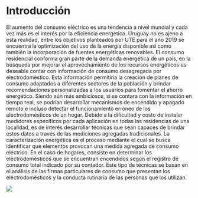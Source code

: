 # Introducción

El aumento del consumo eléctrico es una tendencia a nivel mundial y cada vez más es el interés por la eficiencia energética. Uruguay no es ajeno a
esta realidad, entre los objetivos planteados por UTE para el año 2019 se encuentra la optimización del uso de la energı́a disponible ası́ como también la
incorporación de fuentes energéticas renovables.
El consumo residencial conforma gran parte de la demanda energética
de un paı́s, en la búsqueda por mejorar el aprovechamiento de los recursos
energéticos es deseable contar con información de consumo desagregada por electrodoméstico.
Esta información permitirı́a la creación de planes de consumo adaptados a diferentes sectores de la población y brindar recomendaciones
personalizadas a los usuarios para fomentar el ahorro energético. Siendo aún
más ambiciosos, si se contara con la información en tiempo real, se podrı́an
desarrollar mecanismos de encendido y apagado remoto e incluso detectar el
funcionamiento erróneo de los electrodomésticos de un hogar. Debido a la dificultad y costo de instalar medidores especı́ficos por cada aplicación en todas las
residencias de una localidad, es de interés desarrollar técnicas que sean capaces
de brindar estos datos a través de las mediciones agregadas tradicionales.
La caracterización energética es el proceso mediante el cual se busca identificar que elementos provocan una medida agregada de consumo eléctrico. En el caso de hogares, consiste en determinar los electrodomésticos que se encuentran encendidos según el registro de consumo total indicado por su contador.
Este tipo de técnicas se basan en el análisis de las firmas particulares de consumo que presentan los electrodomésticos y la conducta rutinaria de las personas que los utilizan.

<img src="img/señal_consumo.png" class="img-responsive" style="margin:auto;" />
